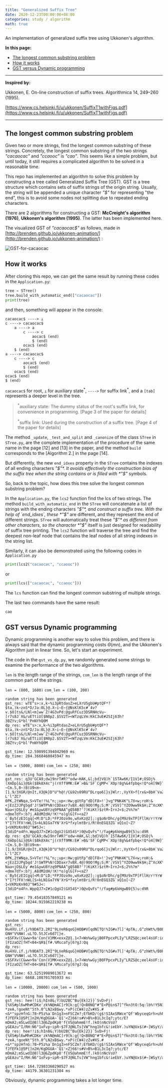 ```yaml
---
title: "Generalized Suffix Tree"
date: 2020-12-23T00:00:00+08:00
categories: study / algorithm
math: true
---
```


An implementation of generalized suffix tree using Ukkonen's algorithm.

**In this page:**

- [The longest common substring problem](#the-longest-common-substring-problem)
- [How it works](#how-it-works)
- [GST versus Dynamic programming](#gst-versus-dynamic-programming)

---

**Inspired by:**

Ukkonen, E. On-line construction of suffix trees. Algorithmica 14, 249–260 (1995).

[https://www.cs.helsinki.fi/u/ukkonen/SuffixT1withFigs.pdf](https://www.cs.helsinki.fi/u/ukkonen/SuffixT1withFigs.pdf)

---

## The longest common substring problem

Given two or more strings, find the longest common substring of these strings. Concretely, the longest common substring of the two strings *"cacaocac"* and *"ccaooc"* is *"cao"*. This seems like a simple problem, but until today, it still requires a complicated algorithm to be solved in a reasonable time.

This repo has implemented an algorithm to solve this problem by constructing a tree called Generalized Suffix Tree (GST). GST is a tree structure which contains sets of suffix strings of the origin string. Usually, the string will be appended a unique character *"$"* for representing "the end", this is to avoid some nodes not splitting due to repeated ending characters.

There are 2 algorithms for constructing a GST: **McCreight's algorithm (1976)**, **Ukkonen's algorithm (1995)**. The latter has been implemented here.

The visualized GST of *"cacaocac$"* as follows, made in [http://brenden.github.io/ukkonen-animation/](http://brenden.github.io/ukkonen-animation/) :

![GST-for-cacaocac](assets/GST4cacaocac.png)

## How it works

After cloning this repo, we can get the same result by running these codes in the `Application.py`:

```py
tree = STree()
tree.build_with_automatic_end(["cacaocac"])
print(tree)
```

and then, something will appear in the console:

```
cacaocac$ ----> ⊥
c ----> cacaocac$
	a ----> a
		c ----> c
			aocac$ (end)
			$ (end)
		ocac$ (end)
	$ (end)
a ----> cacaocac$
	c ----> c
		aocac$ (end)
		$ (end)
	ocac$ (end)
ocac$ (end)
$ (end)
```

`cacaocac$` for root, `⊥` for auxiliary state<sup>\*</sup>, `---->` for suffix link<sup>\*</sup>, and a `[tab]` represents a deeper level in the tree.

> <sup>\*</sup>auxiliary state: The dummy status of the root's suffix link, for convenience in programming.
> [Page 3 of the paper for details]
>
> <sup>\*</sup>suffix link: Used during the construction of a suffix tree.
> [Page 4 of the paper for details]

The method `_update`, `_test_and_split` and `_canonize` of the class `STree` in `STree.py`, are the complete implementation of the procedure of the same name in the page [12] and [13] in the paper, and the method `build` corresponds to the [Algorithm 2.] in the page [14].

But differently, the new `end_idxes` property in the `STree` contains the indexes of all ending characters *"$"*. It avoids effectively the construction bias of the suffix tree when the string contains or is filled with *"$"* symbols.

So, back to the topic, how does this tree solve the longest common substring problem?

In the `Application.py`, the `lcs2` function find the lcs of two strings. The method `build_with_automatic_end` in the `STree` will concatenate a list of strings with the ending characters *"$"*, and construct a suffix tree. With the help of `end_idxes`, these *"$"* are different, and they represent the end of different strings. `STree` will automatically treat these *"$"* as different from other characters, so the character *"$"* itself is just designed for readability of suffix tree printing. The `lcs2` function will traverse the tree and find the deepest non-leaf node that contains the leaf nodes of all string indexes in the string list.

Similarly, it can also be demonstrated using the following codes in `Application.py`

```py
print(lcs2("cacaocac", "ccaooc"))
```

or

```py
print(lcs(["cacaocac", "ccaooc"]))
```

The `lcs` function can find the longest common substring of multiple strings.

The last two commands have the same result:

```
cao
```

## GST versus Dynamic programming

Dynamic programming is another way to solve this problem, and there is always said that the dynamic programming costs $\Theta(mn)$, and the Ukkonen's Algorithm just in linear time. So, let's start an experiment.

The code in the `gst_vs_dp.py`, we randomly generated some strings to examine the performance of the two algorithms.

`len` is the length range of the strings, `com_len` is the length range of the common part of the strings.

`len = (800, 1600)` `com_len = (100, 200)`
```
random string has been generated
gst_res: wTE^s>:x,k~%i3pRtdasZ>eLXrU5gbU#ptQF*?$ta,)k~znS*D/Ja:0L}@.X~i~E~{@NsKlK5c#`4v?v.$O]ts&/LNl<m]ww`Z!4G3vPd:@guRfCuz3DSRNHcVu~[r7s8J`X&/uETtiU[$N0p2.$SV2T><WTzqLVm:KkC3uE#2SIj63h?3BZYv;G*bl'PnNYhQ0M
dp_res: wTE^s>:x,k~%i3pRtdasZ>eLXrU5gbU#ptQF*?$ta,)k~znS*D/Ja:0L}@.X~i~E~{@NsKlK5c#`4v?v.$O]ts&/LNl<m]ww`Z!4G3vPd:@guRfCuz3DSRNHcVu~[r7s8J`X&/uETtiU[$N0p2.$SV2T><WTzqLVm:KkC3uE#2SIj63h?3BZYv;G*bl'PnNYhQ0M

gst_time: 12.598991394042969 ms
dp_time: 284.3668460845947 ms
```

`len = (5000, 8000)` `com_len = (250, 800)`
```
random string has been generated
gst_res: q3U'GCA9;dw}9nrT#R?"odw~HAK,&l;bd}VQ)h`15TAw6K/I1V]#;OSDj%(XmDp[&i}@$k($Bk8X4c"j(rXff9MK:E#`>B&'SF`CgMP<`XOp!8g%&4fpbq<!Q*o4[9W}TXabj4FTele0?~Cm.S,8~)B(U9<m~[1.9/3XGR/@nIt,X3@k}D"U"h@!/C&92s09RU^DLrqo6[}s}Wlr:,VyYX>f{rx&>8bH`VaZy^3pId.A]XO/zgD@26wN:Y23@t(.>3$T6c8?L'l"ZC?0PK,2tWNqa,S>VTe!!%L^n;;up<:Hw;gUtFp^dD]F8>!'}vg^PNK4K"L7X<w;roH:&<jEzZJJPg5qd'J!SWTP%N!CDDaxr7vBX.4@)9OO!Mg;S;M';VSV]^YZO9ww9k$H;Z^XcXKY@?Naa<jO$LEy`#e1&ywU8Yzq9PNAA^gQ58B?'?)KiKt)$ztM~IrnJ<$;2%%?m"<dme7df>:b?j.A8dM2dH/!K!*o)glG[F><aZ?c`By5{zEICgq[<M:D"LD;*FPJOzo9o,wXxKz@2];:g$oNrDhc/g{M9z9xTP[FllH/r!YrW!KMG!y(.$mO7Wzj31vMF2>YD?Y"I?t7FX!nWL[S>kLN1Ga7YN'XrG*fxylmtBri/R!0nEGQ3ZG`xQ1o[~Z?1<VKMzKn90J^9#5J<:{3diD*o4Fn.WppQJ7>Z#1cQgV2(GX54S*)0@vQvFs^!/fag#p6kHgwB9{5)u:d9R
dp_res: q3U'GCA9;dw}9nrT#R?"odw~HAK,&l;bd}VQ)h`15TAw6K/I1V]#;OSDj%(XmDp[&i}@$k($Bk8X4c"j(rXff9MK:E#`>B&'SF`CgMP<`XOp!8g%&4fpbq<!Q*o4[9W}TXabj4FTele0?~Cm.S,8~)B(U9<m~[1.9/3XGR/@nIt,X3@k}D"U"h@!/C&92s09RU^DLrqo6[}s}Wlr:,VyYX>f{rx&>8bH`VaZy^3pId.A]XO/zgD@26wN:Y23@t(.>3$T6c8?L'l"ZC?0PK,2tWNqa,S>VTe!!%L^n;;up<:Hw;gUtFp^dD]F8>!'}vg^PNK4K"L7X<w;roH:&<jEzZJJPg5qd'J!SWTP%N!CDDaxr7vBX.4@)9OO!Mg;S;M';VSV]^YZO9ww9k$H;Z^XcXKY@?Naa<jO$LEy`#e1&ywU8Yzq9PNAA^gQ58B?'?)KiKt)$ztM~IrnJ<$;2%%?m"<dme7df>:b?j.A8dM2dH/!K!*o)glG[F><aZ?c`By5{zEICgq[<M:D"LD;*FPJOzo9o,wXxKz@2];:g$oNrDhc/g{M9z9xTP[FllH/r!YrW!KMG!y(.$mO7Wzj31vMF2>YD?Y"I?t7FX!nWL[S>kLN1Ga7YN'XrG*fxylmtBri/R!0nEGQ3ZG`xQ1o[~Z?1<VKMzKn90J^9#5J<:{3diD*o4Fn.WppQJ7>Z#1cQgV2(GX54S*)0@vQvFs^!/fag#p6kHgwB9{5)u:d9R

gst_time: 79.45418357849121 ms
dp_time: 10244.915962219238 ms
```

`len = (5000, 8000)` `com_len = (250, 800)`
```
random string has been generated
gst_res: Hu4XU.if.j/h9DAT3.2RI"9LVeR6qoG}HOB#V[qdN[TQ!%IG#v7l]'4pTA;.G^zhWt%/B0P4ATaG>FDZj?GNH"V%NW(.uL?O.5tJCv6d7[}e.<$SFXv(C&ww>9a'Con(V}MK<exxZ@1.1<7<Wo%wGyjB0FPpcxPLIy^LRZS@c;eel4sUF:iqcGlhz3]z&M&]qk&.H3]vqI7YG)#&}U3sa"6c6H*y{3>9MiHB!W4N1YwR[,qdn:nw$M"g]Ic6S$*[FIzaOZ[fHT<04<$R$[f#.%MscaTy[6?gJ:Qq
dp_res: Hu4XU.if.j/h9DAT3.2RI"9LVeR6qoG}HOB#V[qdN[TQ!%IG#v7l]'4pTA;.G^zhWt%/B0P4ATaG>FDZj?GNH"V%NW(.uL?O.5tJCv6d7[}e.<$SFXv(C&ww>9a'Con(V}MK<exxZ@1.1<7<Wo%wGyjB0FPpcxPLIy^LRZS@c;eel4sUF:iqcGlhz3]z&M&]qk&.H3]vqI7YG)#&}U3sa"6c6H*y{3>9MiHB!W4N1YwR[,qdn:nw$M"g]Ic6S$*[FIzaOZ[fHT<04<$R$[f#.%MscaTy[6?gJ:Qq

gst_time: 63.52519989013672 ms
dp_time: 6668.108701705933 ms
```

`len = (10000, 20000)` `com_len = (500, 1000)`
```
random string has been generated
gst_res: hee!!i$;hIn8&;Y)bU2BC^Bu{Ek]2}}`SvD>Fj!{%XS#pl6wMh#CDKe'zk%N@mAC]r9[k:g{!Q<B0NQ"#"E<P@in$7]^fkn3tO:5q:lb%!Y5N3[rJBd7I@,6Uf{hNv5o$M%~]~9IS4#ho}]3A"~B9yLF!0'`R(}le0KAMF/J7@EG/d&W/m`XcBt[,Bp0M8m6J]%#mh.^":CsZw6~!w6eq[)WdAI/'D`Tq.`*t[H5yVEk3mpRKZv<eMZj'R?*zeA,!goeNt"5th.0^LN2xB$wy.*xP(cCW4)zZv#XS.#<&*"spzHfnG:78~P5z%a`Dn1g3>nF5CZm?;EfbKD/(g$!SIAxSRWce"Qf'WbyceqGrh>uhP45R$:h?fJfEFk]@5P{]n2H/KgDGUA~`Q1'<Z}66!s#V>B%>B1L3cIq?;ytc/E?mDmA2;m5LwdI@8)l3@&ZpdKp0'f{VS@ahmmE!f.)kO(nNcVsU?yGEAzu"I/RH:N6"1xFvp~ipR~$7FJ@NLTs[VW^hng1bfc&!ieEbY.)uYN@Ux$(#~]WSyY/alVsiq1uv0u%tVx'kS>x}dkUN5&lY!xy&Y]:wZU;gIXZ>h)mS7,au
dp_res: hee!!i$;hIn8&;Y)bU2BC^Bu{Ek]2}}`SvD>Fj!{%XS#pl6wMh#CDKe'zk%N@mAC]r9[k:g{!Q<B0NQ"#"E<P@in$7]^fkn3tO:5q:lb%!Y5N3[rJBd7I@,6Uf{hNv5o$M%~]~9IS4#ho}]3A"~B9yLF!0'`R(}le0KAMF/J7@EG/d&W/m`XcBt[,Bp0M8m6J]%#mh.^":CsZw6~!w6eq[)WdAI/'D`Tq.`*t[H5yVEk3mpRKZv<eMZj'R?*zeA,!goeNt"5th.0^LN2xB$wy.*xP(cCW4)zZv#XS.#<&*"spzHfnG:78~P5z%a`Dn1g3>nF5CZm?;EfbKD/(g$!SIAxSRWce"Qf'WbyceqGrh>uhP45R$:h?fJfEFk]@5P{]n2H/KgDGUA~`Q1'<Z}66!s#V>B%>B1L3cIq?;ytc/E?mDmA2;m5LwdI@8)l3@&ZpdKp0'f{VS@ahmmE!f.)kO(nNcVsU?yGEAzu"I/RH:N6"1xFvp~ipR~$7FJ@NLTs[VW^hng1bfc&!ieEbY.)uYN@Ux$(#~]WSyY/alVsiq1uv0u%tVx'kS>x}dkUN5&lY!xy&Y]:wZU;gIXZ>h)mS7,au

gst_time: 164.72983360290527 ms
dp_time: 44179.36301231384 ms
```

Obviously, dynamic programming takes a lot longer time.

